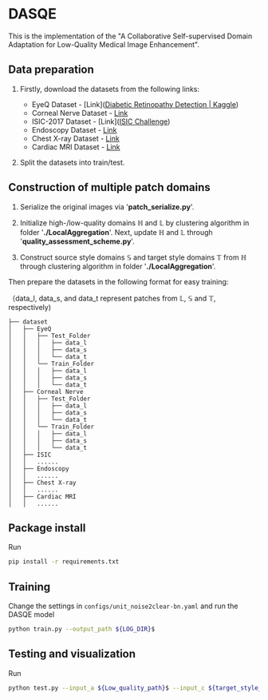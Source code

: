 # DASQE

This is the implementation of the  "A Collaborative Self-supervised Domain Adaptation for Low-Quality Medical Image Enhancement". 

## Data preparation

1. Firstly, download the datasets from the following links:
   
   * EyeQ Dataset - [Link]([Diabetic Retinopathy Detection | Kaggle](https://www.kaggle.com/c/diabetic-retinopathy-detection))
   * Corneal Nerve Dataset - [Link](http://bioimlab.dei.unipd.it/)
   * ISIC-2017 Dataset - [Link]([ISIC Challenge](https://challenge.isic-archive.com/data/#2017))
   * Endoscopy Dataset - [Link](https://drive.google.com/file/d/1MuO2SbGgOL)
   * Chest X-ray Dataset - [Link](https://nihcc.app.box.com/v/ChestXray-NIHCC)
   * Cardiac MRI Dataset - [Link](https://www.cardiacatlas.org/amrg-cardiac-atlas/)

2. Split the datasets into train/test.

## Construction of multiple patch domains

1. Serialize the original images via '**patch_serialize.py**'.

2. Initialize high-/low-quality domains $\mathbb{H}$ and $\mathbb{L}$ by clustering algorithm in folder '**./LocalAggregation**'. Next, update $\mathbb{H}$ and $\mathbb{L}$ through '**quality_assessment_scheme.py**'.

3. Construct source style domains $\mathbb{S}$  and target style domains $\mathbb{T}$ from $\mathbb{H}$ through clustering algorithm in folder '**./LocalAggregation**'.

Then prepare the datasets in the following format for easy training: 

（data_l, data_s, and data_t represent patches from $\mathbb{L}$, $\mathbb{S}$ and $\mathbb{T}$, respectively)

```angular2html
├── dataset
│   ├── EyeQ
│   │   ├── Test_Folder
│   │   │   ├── data_l  
│   │   │   ├── data_s
│   │   │   └── data_t
│   │   └── Train_Folder
│   │   │   ├── data_l
│   │   │   ├── data_s
│   │   │   └── data_t
│   ├── Corneal Nerve
│   │   ├── Test_Folder
│   │   │   ├── data_l
│   │   │   ├── data_s
│   │   │   └── data_t
│   │   └── Train_Folder
│   │   │   ├── data_l
│   │   │   ├── data_s
│   │   │   └── data_t
│   ├── ISIC
│   │   ......
│   ├── Endoscopy
│   │   ......
│   ├── Chest X-ray
│   │   ......
│   ├── Cardiac MRI
│   │   ......
```

## Package install

Run

```bash
pip install -r requirements.txt
```

## Training

Change the settings in `configs/unit_noise2clear-bn.yaml` and run the DASQE model

```bash
python train.py --output_path ${LOG_DIR}$
```

## Testing and visualization

Run 

```bash
python test.py --input_a ${Low_quality_path}$ --input_c ${target_style_path}$ --output_folder ${output_image_path}$ --checkpoint ${pretrain_model_path}$ --psnr
```
